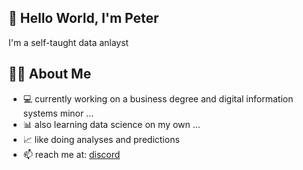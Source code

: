 ## 👋 Hello World, I'm Peter
I'm a self-taught data anlayst
## 👨‍🦱 About Me 
- 💻 currently working on a business degree and digital information systems minor ...
- 📊 also learning data science on my own ...
- 📈 like doing analyses and predictions
- 📫 reach me at: [discord](discordapp.com/users/928928548356521995)

<!---
bluenight551/bluenight551 is a ✨ special ✨ repository because its `README.md` (this file) appears on your GitHub profile.
You can click the Preview link to take a look at your changes.
--->
